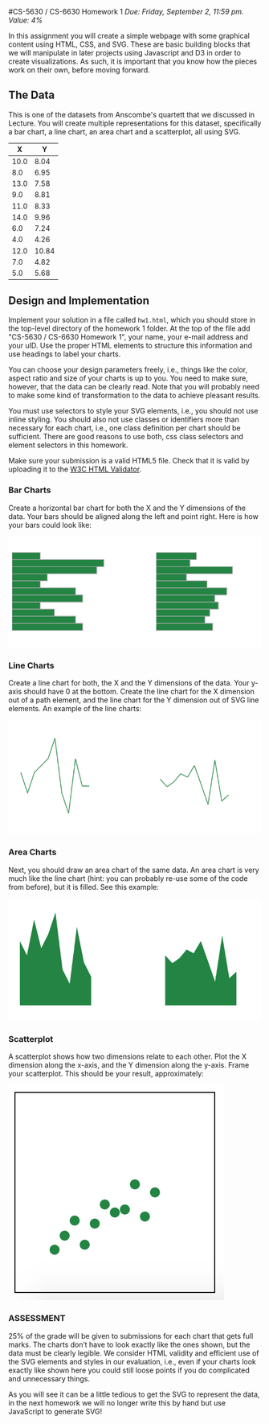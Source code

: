#CS-5630 / CS-6630 Homework 1
*Due: Friday, September 2, 11:59 pm. Value: 4%*

In this assignment you will create a simple webpage with some graphical content using HTML, CSS, and SVG. These are basic building blocks that we will manipulate in later projects using Javascript and D3 in order to create visualizations. As such, it is important that you know how the pieces work on their own, before moving forward.

## The Data

This is one of the datasets from Anscombe's quartett that we discussed in Lecture. You will create multiple representations for this dataset, specifically a bar chart, a line chart, an area chart and a scatterplot, all using SVG. 

| X | Y |
--- |----
10.0	| 8.04
8.0	| 6.95
 13.0	| 7.58
 9.0	|8.81
 11.0	|8.33
 14.0	|9.96
 6.0	|7.24
 4.0	|4.26
 12.0	|10.84
 7.0	|4.82
 5.0	|5.68
 

## Design and Implementation

Implement your solution in a file called ``hw1.html``, which you should store in the top-level directory of the homework 1 folder. At the top of the file add "CS-5630 / CS-6630 Homework 1", your name, your e-mail address and your uID. Use the proper HTML elements to structure this information and use headings to label your charts.

You can choose your design parameters freely, i.e., things like the color, aspect ratio and size of your charts is up to you. You need to make sure, however, that the data can be clearly read. Note that you will probably need to make some kind of transformation to the data to achieve pleasant results.  

You must use selectors to style your SVG elements, i.e., you should not use inline styling. You should also not use classes or identifiers more than necessary for each chart, i.e., one class definition per chart should be sufficient.  There are good reasons to use both, css class selectors and element selectors in this homework.

Make sure your submission is a valid HTML5 file. Check that it is valid by uploading it to the [W3C HTML Validator](https://validator.w3.org/#validate_by_upload).

### Bar Charts

Create a horizontal bar chart for both the X and the Y dimensions of the data. Your bars should be aligned along the left and point right. Here is how your bars could look like:

![Bar chart](figures/bars.png)

### Line Charts

Create a line chart for both, the X and the Y dimensions of the data. Your y-axis should have 0 at the bottom. Create the line chart for the X dimension out of a path element, and the line chart for the Y dimension out of SVG line elements. An example of the line charts:

![Line chart](figures/lines.png)

### Area Charts

Next, you should draw an area chart of the same data. An area chart is very much like the line chart (hint: you can probably re-use some of the code from before), but it is filled. See this example:

![Area chart](figures/areas.png)

### Scatterplot

A scatterplot shows how two dimensions relate to each other. Plot the X dimension along the x-axis, and the Y dimension along the y-axis. Frame your scatterplot. This should be your result, approximately:

![Scatterplot](figures/scatterplot.png)


### ASSESSMENT

25% of the grade will be given to submissions for each chart that gets full marks. The charts don’t have to look exactly like the ones shown, but the data must be clearly legible. We consider HTML validity and efficient use of the SVG elements and styles in our evaluation, i.e., even if your charts look exactly like shown here you could still loose points if you do complicated and unnecessary things. 

As you will see it can be a little tedious to get the SVG to represent the data, in the next homework we will no longer write this by hand but use JavaScript to generate SVG!
